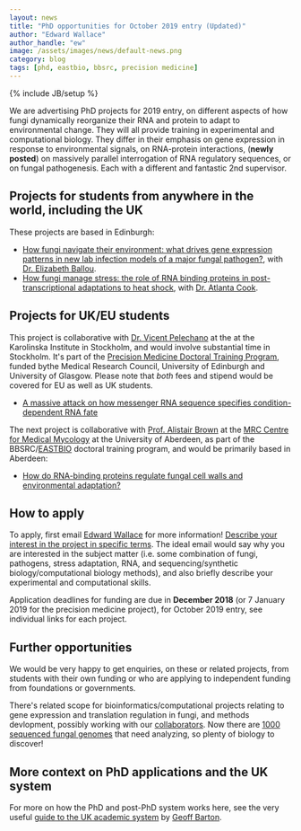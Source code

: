 ```yaml
---
layout: news
title: "PhD opportunities for October 2019 entry (Updated)"
author: "Edward Wallace"
author_handle: "ew"
image: /assets/images/news/default-news.png
category: blog
tags: [phd, eastbio, bbsrc, precision medicine]
---
```

{% include JB/setup %}

We are advertising PhD projects for 2019 entry, on different aspects of how fungi dynamically reorganize their RNA and protein to adapt to environmental change. They will all provide training in experimental and computational biology. They differ in their emphasis on gene expression in response to environmental signals, on RNA-protein interactions, (**newly posted**) on massively parallel interrogation of RNA regulatory sequences, or on fungal pathogenesis. Each with a different and fantastic 2nd supervisor.

## Projects for students from anywhere in the world, including the UK

These projects are based in Edinburgh:

* [How fungi navigate their environment: what drives gene expression patterns in new lab infection models of a major fungal pathogen?](https://www.findaphd.com/search/ProjectDetails.aspx?PJID=101105), with [Dr. Elizabeth Ballou]().
* [How fungi manage stress: the role of RNA binding proteins in post-transcriptional adaptations to heat shock](https://www.findaphd.com/search/ProjectDetails.aspx?PJID=101106), with [Dr. Atlanta Cook](http://cook.bio.ed.ac.uk/).


## Projects for UK/EU students

This project is collaborative with [Dr. Vicent Pelechano](http://pelechanolab.com/) at the  at the Karolinska Institute in Stockholm, and would involve substantial time in Stockholm. It's part of the [Precision Medicine Doctoral Training Program](https://www.ed.ac.uk/usher/precision-medicine/), funded bythe Medical Research Council, University of Edinburgh and University of Glasgow. Please note that *both* fees and stipend would be covered for EU as well as UK students.
 
* [A massive attack on how messenger RNA sequence specifies condition-dependent RNA fate](https://www.ed.ac.uk/usher/precision-medicine/project-opportunities/19-20-projects/a-massive-attack-on-how-messenger-rna-sequence-spe)

The next project is collaborative with [Prof. Alistair Brown](https://www.abdn.ac.uk/ims/profiles/al.brown) at the [MRC Centre for Medical Mycology](https://www.abdn.ac.uk/cmm/) at the University of Aberdeen, as part of the BBSRC/[EASTBIO](http://www.eastscotbiodtp.ac.uk/) doctoral training program, and would be primarily based in Aberdeen:

* [How do RNA-binding proteins regulate fungal cell walls and environmental adaptation?](https://www.findaphd.com/search/ProjectDetails.aspx?PJID=101173)


## How to apply

To apply, first email [Edward Wallace](/team/edward-wallace) for more information! [Describe your interest in the project in specific terms](https://www.ed.ac.uk/informatics/postgraduate/apply/contacting-supervisors). The ideal email would say why you are interested in the subject matter (i.e. some combination of fungi, pathogens, stress adaptation, RNA, and sequencing/synthetic biology/computational biology methods), and also briefly describe your experimental and computational skills. 

Application deadlines for funding are due in **December 2018** (or 7 January 2019 for the precision medicine project), for October 2019 entry, see individual links for each project.

## Further opportunities

We would be very happy to get enquiries, on these or related projects, from students with their own funding or who are applying to independent funding from foundations or governments.

There's related scope for bioinformatics/computational projects relating to gene expression and translation regulation in fungi, and methods devlopment, possibly working with our [collaborators](/links). Now there are [1000 sequenced fungal genomes](https://genome.jgi.doe.gov/programs/fungi/1000fungalgenomes.jsf) that need analyzing, so plenty of biology to discover!

## More context on PhD applications and the UK system

For more on how the PhD and post-PhD system works here, see the very useful [guide to the UK academic system](http://www.compbio.dundee.ac.uk/ftp/pdf/The_UK_Academic_system.pdf) by [Geoff Barton](http://www.compbio.dundee.ac.uk/).

